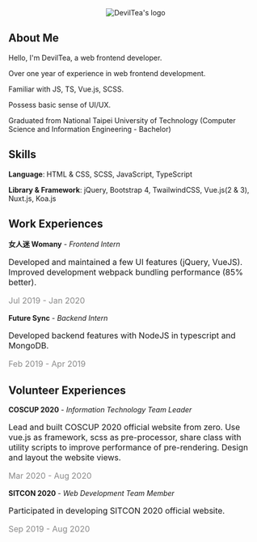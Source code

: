 <div style="text-align: center;">
  <img style="max-width: min(25rem, 100%);" src="@/assets/images/logo.png" alt="DevilTea's logo">
</div>

## About Me
Hello, I'm DevilTea, a web frontend developer.

Over one year of experience in web frontend development. 

Familiar with JS, TS, Vue.js, SCSS. 

Possess basic sense of UI/UX. 

Graduated from National Taipei University of Technology (Computer Science and Information Engineering - Bachelor)

## Skills
**Language**: 
HTML & CSS, SCSS, JavaScript, TypeScript

**Library & Framework**: 
jQuery, Bootstrap 4, TwailwindCSS, Vue.js(2 & 3), Nuxt.js, Koa.js

## Work Experiences

**女人迷 Womany** - *Frontend Intern*
<p style="font-size: 1rem;">Developed and maintained a few UI features (jQuery, VueJS). Improved development webpack bundling performance (85% better).</p>
<p style="font-size: 1rem; opacity: 0.5;">Jul 2019 - Jan 2020</p>

**Future Sync** - *Backend Intern*
<p style="font-size: 1rem;">Developed backend features with NodeJS in typescript and MongoDB.</p>
<p style="font-size: 1rem; opacity: 0.5;">Feb 2019 - Apr 2019</p>

## Volunteer Experiences

**COSCUP 2020** - *Information Technology Team Leader*
<p style="font-size: 1rem;">Lead and built COSCUP 2020 official website from zero. Use vue.js as framework, scss as pre-processor, share class with utility scripts to improve performance of pre-rendering. Design and layout the website views.</p>
<p style="font-size: 1rem; opacity: 0.5;">Mar 2020 - Aug 2020</p>

**SITCON 2020** - *Web Development Team Member*
<p style="font-size: 1rem;">Participated in developing SITCON 2020 official website.</p>
<p style="font-size: 1rem; opacity: 0.5;">Sep 2019 - Aug 2020</p>
